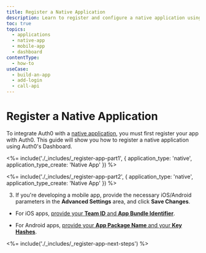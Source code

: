 ```yaml
---
title: Register a Native Application
description: Learn to register and configure a native application using the Auth0 Management Dashboard. These may include mobile, desktop, or hybrid apps running natively in a device (e.g., i0S, Android).
toc: true
topics:
  - applications
  - native-app
  - mobile-app
  - dashboard
contentType: 
  - how-to
useCase:
  - build-an-app
  - add-login
  - call-api
---
```

# Register a Native Application

To integrate Auth0 with a [native application](/applications/concepts/app-types-auth0), you must first register your app with Auth0. This guide will show you how to register a native application using Auth0's Dashboard.

<%= include('./_includes/_register-app-part1', { application_type: 'native', application_type_create: 'Native App' }) %>

<%= include('./_includes/_register-app-part2', { application_type: 'native', application_type_create: 'Native App' }) %> 

3. If you're developing a mobile app, provide the necessary iOS/Android parameters in the **Advanced Settings** area, and click **Save Changes**.

- For iOS apps, [provide your **Team ID** and **App Bundle Identifier**](/dashboard/guides/applications/enable-universal-links).

- For Android apps, [provide your **App Package Name** and your **Key Hashes**](/dashboard/guides/applications/enable-android-app-links).

<%= include('./_includes/_register-app-next-steps') %>

